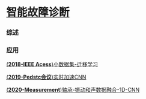 # [智能故障诊断](/故障诊断/README.md)<!-- {docsify-ignore} -->

### 综述

### 应用

[(**2018-IEEE Acess**)小数据集-迁移学习](/故障诊断/小数据集_迁移学习.md)

[(**2019-Pedstc会议**)实时加速CNN](/故障诊断/实时_加速CNN.md)

[(**2020-Measurement**)轴承-振动和声数据融合-1D-CNN](/故障诊断/1D-CNN-based.html)


